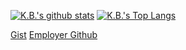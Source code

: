 [![K.B.'s github stats](https://github-readme-stats.vercel.app/api?username=techb&count_private=true&theme=nord&show_icons=true)](https://kbcarte.com)
[![K.B.'s Top Langs](https://github-readme-stats.vercel.app/api/top-langs/?username=techb&layout=compact&theme=nord)](https://kbcarte.com)

[Gist](https://gist.github.com/techb)
[Employer Github](https://github.com/kbcarte)
